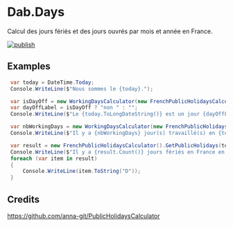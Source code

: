 # Dab.Days

Calcul des jours fériés et des jours ouvrés par mois et année en France.

[![publish](https://github.com/agriffard/Dab.Days/actions/workflows/publish.yml/badge.svg)](https://github.com/agriffard/Dab.Days/actions/workflows/publish.yml)

## Examples

``` csharp
 var today = DateTime.Today;
 Console.WriteLine($"Nous sommes le {today}.");

 var isDayOff = new WorkingDaysCalculator(new FrenchPublicHolidaysCalculator()).IsDayOff(today);
 var dayOffLabel = isDayOff ? "non " : "";
 Console.WriteLine($"Le {today.ToLongDateString()} est un jour {dayOffLabel}travaillé en France.");

 var nbWorkingDays = new WorkingDaysCalculator(new FrenchPublicHolidaysCalculator()).GetWorkingDaysByMonth(today.Year, today.Month);
 Console.WriteLine($"Il y a {nbWorkingDays} jour(s) travaillé(s) en {today.ToString("MMMM")} {today.Year}.");

 var result = new FrenchPublicHolidaysCalculator().GetPublicHolidays(today.Year);
 Console.WriteLine($"Il y a {result.Count()} jours fériés en France en {today.Year} :");
 foreach (var item in result)
 {
     Console.WriteLine(item.ToString("D"));
 }
```

## Credits

https://github.com/anna-git/PublicHolidaysCalculator
